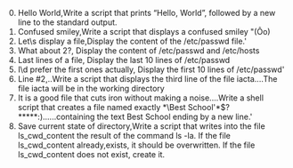 0. Hello World,Write a script that prints “Hello, World”, followed by a new line to the standard output.
1. Confused smiley,Write a script that displays a confused smiley "(Ôo)
2. Let\s display a file,Display the content of the /etc/passwd file.'
3. What about 2?, Display the content of /etc/passwd and /etc/hosts
4. Last lines of a file, Display the last 10 lines of /etc/passwd
5. I\d prefer the first ones actually, Display the first 10 lines of /etc/passwd'
6. Line #2,..Write a script that displays the third line of the file iacta....The file iacta will be in the working directory
7. It is a good file that cuts iron without making a noise....Write a shell script that creates a file named exactly \*\\Best School'\*$?*****:)......containing the text Best School ending by a new line.'
8. Save current state of directory,Write a script that writes into the file ls_cwd_content the result of the command ls -la. If the file ls_cwd_content already,exists, it should be overwritten. If the file ls_cwd_content does not exist, create it.
